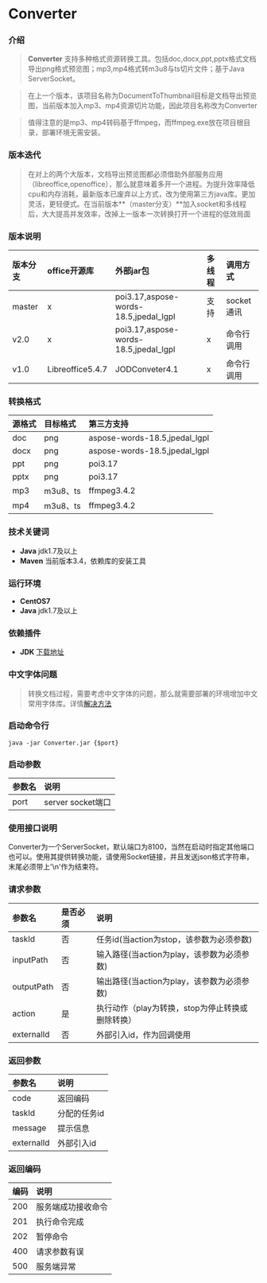 # Converter  #

### 介绍 ###
>**Converter** 支持多种格式资源转换工具。包括doc,docx,ppt,pptx格式文档导出png格式预览图；mp3,mp4格式转m3u8与ts切片文件；基于Java ServerSocket。

>在上一个版本，该项目名称为DocumentToThumbnail目标是文档导出预览图，当前版本加入mp3、mp4资源切片功能，因此项目名称改为Converter

>值得注意的是mp3、mp4转码基于ffmpeg，而ffmpeg.exe放在项目根目录，部署环境无需安装。

### 版本迭代 ###
>在对上的两个大版本，文档导出预览图都必须借助外部服务应用（libreoffice,openoffice），那么就意味着多开一个进程。为提升效率降低cpu和内存消耗，最新版本已废弃以上方式，改为使用第三方java库。更加灵活，更轻便式。在当前版本**（master分支）**加入socket和多线程后，大大提高并发效率，改掉上一版本一次转换打开一个进程的低效局面

### 版本说明 ###
|版本分支|office开源库|外部jar包|多线程|调用方式|
|:----|:---|:---|:---|:---|
|master | x  | poi3.17,aspose-words-18.5,jpedal_lgpl |支持|socket通讯|
|v2.0 | x  | poi3.17,aspose-words-18.5,jpedal_lgpl |x|命令行调用|
|v1.0 |Libreoffice5.4.7  |JODConveter4.1|x|命令行调用|


### 转换格式 ###
|源格式|目标格式|第三方支持|
|:----|:---|:---|
|doc|png|aspose-words-18.5,jpedal_lgpl|
|docx|png|aspose-words-18.5,jpedal_lgpl|
|ppt|png|poi3.17|
|pptx|png|poi3.17|
|mp3|m3u8、ts|ffmpeg3.4.2|
|mp4|m3u8、ts|ffmpeg3.4.2|

### 技术关键词 ###
- **Java** jdk1.7及以上
- **Maven** 当前版本3.4，依赖库的安装工具

### 运行环境 ###
- **CentOS7** 
- **Java** jdk1.7及以上

### 依赖插件  ###
- **JDK** [下载地址](http://www.oracle.com/technetwork/java/javase/downloads/index.html "下载地址")

### 中文字体问题 ###
>转换文档过程，需要考虑中文字体的问题，那么就需要部署的环境增加中文常用字体库。详情[解决方法](https://blog.csdn.net/wlwlwlwl015/article/details/51482065 "解决方法")

### 启动命令行 ###
    java -jar Converter.jar {$port}
    
### 启动参数 ###
|参数名|说明|
|:----|:---|
|port |server socket端口 |

### 使用接口说明 ###
Converter为一个ServerSocket，默认端口为8100，当然在启动时指定其他端口也可以。使用其提供转换功能，请使用Socket链接，并且发送json格式字符串，末尾必须带上'\n'作为结束符。

### 请求参数 ###
|参数名|是否必须|说明|
|:----|:---|:---|
|taskId | 否|任务id(当action为stop，该参数为必须参数)|
|inputPath |否| 输入路径(当action为play，该参数为必须参数) |
|outputPath |否| 输出路径(当action为play，该参数为必须参数)|
|action |是| 执行动作（play为转换，stop为停止转换或删除转换） |
|externalId |否| 外部引入id，作为回调使用 |

### 返回参数 ###
|参数名|说明|
|:----|:---|
|code | 返回编码|
|taskId | 分配的任务id |
|message | 提示信息 |
|externalId | 外部引入id |

### 返回编码 ###
|编码|说明|
|:----|:---|
|200 | 服务端成功接收命令|
|201 | 执行命令完成 |
|202 | 暂停命令 |
|400 | 请求参数有误 |
|500 | 服务端异常 |
